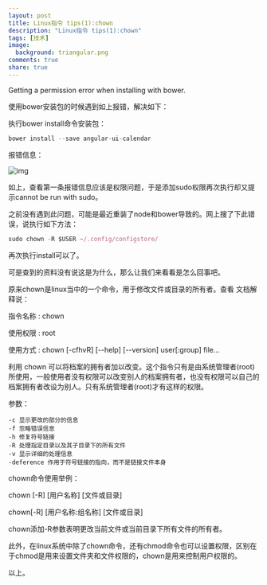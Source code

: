 ```yaml
---
layout: post
title: Linux指令 tips(1):chown
description: "Linux指令 tips(1):chown"
tags: [技术]
image:
  background: triangular.png
comments: true
share: true
---
```


Getting a permission error when installing with bower.

使用bower安装包的时候遇到如上报错，解决如下：

<!-- more -->

执行bower install命令安装包：

```js
bower install --save angular-ui-calendar
```
报错信息：

![img]({{site.url}}images/article/2016-12-8/1.png)

如上，查看第一条报错信息应该是权限问题，于是添加sudo权限再次执行却又提示cannot be run with sudo。

之前没有遇到此问题，可能是最近重装了node和bower导致的。网上搜了下此错误，说执行如下方法：

```js
sudo chown -R $USER ~/.config/configstore/
```

再次执行install可以了。

可是查到的资料没有说这是为什么，那么让我们来看看是怎么回事吧。

原来chown是linux当中的一个命令，用于修改文件或目录的所有者。查看 文档解释说：

指令名称 : chown     

使用权限 : root 

使用方式 : chown [-cfhvR] [--help] [--version] user[:group] file… 

利用 chown 可以将档案的拥有者加以改变。这个指令只有是由系统管理者(root)所使用，一般使用者没有权限可以改变别人的档案拥有者，也没有权限可以自己的档案拥有者改设为别人。只有系统管理者(root)才有这样的权限。 

参数： 

```
-c 显示更改的部分的信息
-f 忽略错误信息
-h 修复符号链接
-R 处理指定目录以及其子目录下的所有文件
-v 显示详细的处理信息
-deference 作用于符号链接的指向，而不是链接文件本身
```

chown命令使用举例：

chown [-R] [用户名称] [文件或目录]

chown[-R] [用户名称:组名称] [文件或目录]

chown添加-R参数表明更改当前文件或当前目录下所有文件的所有者。

此外，在linux系统中除了chown命令，还有chmod命令也可以设置权限，区别在于chmod是用来设置文件夹和文件权限的，chown是用来控制用户权限的。

以上。
